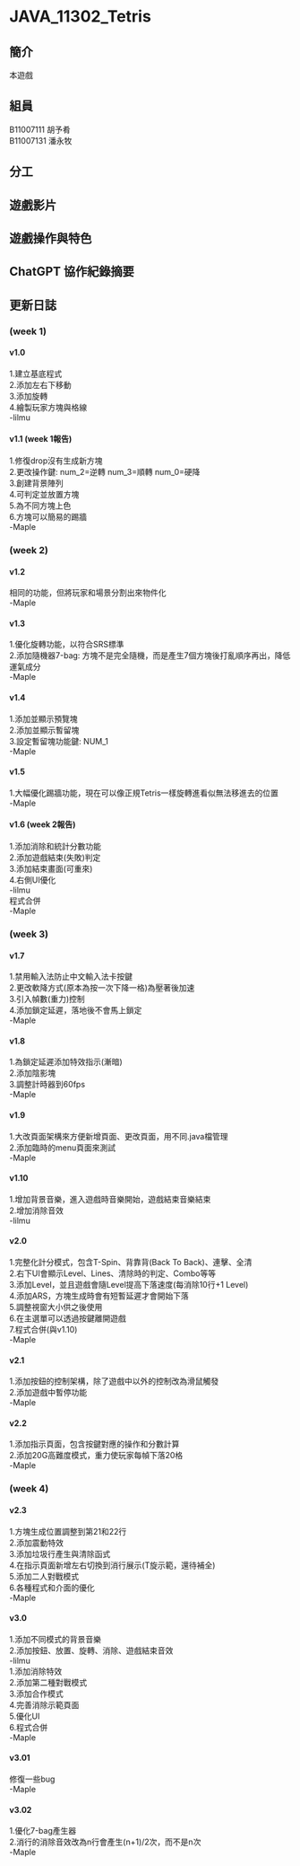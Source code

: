 # JAVA_11302_Tetris
## 簡介
本遊戲
## 組員
B11007111 胡予肴  
B11007131 潘永牧
## 分工

## 遊戲影片

## 遊戲操作與特色

## ChatGPT 協作紀錄摘要

## 更新日誌
### (week 1)  
#### v1.0  
1.建立基底程式  
2.添加左右下移動  
3.添加旋轉  
4.繪製玩家方塊與格線  
-lilmu  
  
#### v1.1 (week 1報告)  
1.修復drop沒有生成新方塊  
2.更改操作鍵: num_2=逆轉 num_3=順轉 num_0=硬降  
3.創建背景陣列  
4.可判定並放置方塊  
5.為不同方塊上色  
6.方塊可以簡易的踢牆  
-Maple  
  
### (week 2)  
#### v1.2  
相同的功能，但將玩家和場景分割出來物件化  
-Maple  
  
#### v1.3  
1.優化旋轉功能，以符合SRS標準  
2.添加隨機器7-bag: 方塊不是完全隨機，而是產生7個方塊後打亂順序再出，降低運氣成分  
-Maple  
  
#### v1.4  
1.添加並顯示預覽塊  
2.添加並顯示暫留塊  
3.設定暫留塊功能鍵: NUM_1   
-Maple  
  
#### v1.5  
1.大幅優化踢牆功能，現在可以像正規Tetris一樣旋轉進看似無法移進去的位置  
-Maple  
  
#### v1.6 (week 2報告)  
1.添加消除和統計分數功能  
2.添加遊戲結束(失敗)判定  
3.添加結束畫面(可重來)  
4.右側UI優化  
-lilmu  
程式合併  
-Maple    
  
### (week 3)  
#### v1.7  
1.禁用輸入法防止中文輸入法卡按鍵  
2.更改軟降方式(原本為按一次下降一格)為壓著後加速  
3.引入幀數(重力)控制  
4.添加鎖定延遲，落地後不會馬上鎖定  
-Maple  
  
#### v1.8  
1.為鎖定延遲添加特效指示(漸暗)  
2.添加陰影塊  
3.調整計時器到60fps  
-Maple  
  
#### v1.9  
1.大改頁面架構來方便新增頁面、更改頁面，用不同.java檔管理  
2.添加臨時的menu頁面來測試  
-Maple  
  
#### v1.10  
1.增加背景音樂，進入遊戲時音樂開始，遊戲結束音樂結束  
2.增加消除音效  
-lilmu  
  
#### v2.0  
1.完整化計分模式，包含T-Spin、背靠背(Back To Back)、連擊、全清  
2.右下UI會顯示Level、Lines、清除時的判定、Combo等等  
3.添加Level，並且遊戲會隨Level提高下落速度(每消除10行+1 Level)  
4.添加ARS，方塊生成時會有短暫延遲才會開始下落  
5.調整視窗大小供之後使用  
6.在主選單可以透過按鍵離開遊戲  
7.程式合併(與v1.10)  
-Maple  
  
#### v2.1  
1.添加按鈕的控制架構，除了遊戲中以外的控制改為滑鼠觸發  
2.添加遊戲中暫停功能  
-Maple  
  
#### v2.2  
1.添加指示頁面，包含按鍵對應的操作和分數計算  
2.添加20G高難度模式，重力使玩家每幀下落20格  
-Maple  
  
### (week 4)  
#### v2.3  
1.方塊生成位置調整到第21和22行  
2.添加震動特效  
3.添加垃圾行產生與清除函式  
4.在指示頁面新增左右切換到消行展示(T旋示範，還待補全)  
5.添加二人對戰模式  
6.各種程式和介面的優化  
-Maple  
  
#### v3.0  
1.添加不同模式的背景音樂  
2.添加按鈕、放置、旋轉、消除、遊戲結束音效  
-lilmu  
1.添加消除特效  
2.添加第二種對戰模式  
3.添加合作模式  
4.完善消除示範頁面  
5.優化UI  
6.程式合併  
-Maple  
  
#### v3.01  
修復一些bug  
-Maple  
  
#### v3.02  
1.優化7-bag產生器  
2.消行的消除音效改為n行會產生(n+1)/2次，而不是n次  
-Maple
